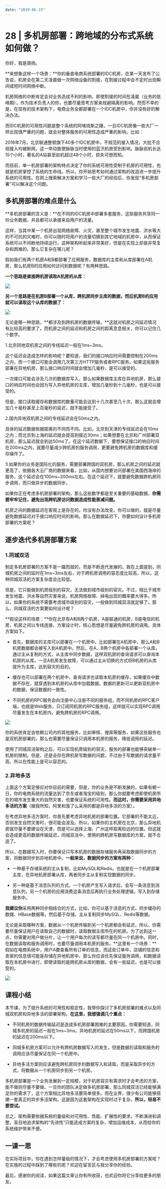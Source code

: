 ```yaml
---
date: "2019-06-23"
---  
```

      
# 28 | 多机房部署：跨地域的分布式系统如何做？
你好，我是唐扬。

**来想象这样一个场景：**你的垂直电商系统部署的IDC机房，在某一天发布了公告说，机房会在第二天凌晨做一次网络设备的割接，在割接过程中会不定时出现瞬间或短时间网络中断。

机房网络的中断肯定会对业务造成不利的影响，即使割接的时间在凌晨（业务的低峰期），作为技术负责人的你，也要尽量思考方案来规避隔离的影响。然而不幸的是，在现有的技术架构下，电商业务全都部署在一个IDC机房中，你并没有好的解决办法。

而IDC机房的可用性问题是整个系统的阿喀琉斯之踵，一旦IDC机房像一些大厂一样出现很严重的问题，就会对整体服务的可用性造成严重的影响。比如：

2016年7月，北京联通整顿旗下40多个IDC机房中，不规范的接入情况，大批不合规接入均被断网，这一举动致使脉脉当时使用的蓝汛机房受到影响，脉脉宕机长达15个小时，著名的A站甚至宕机超过48个小时，损失可想而知。

而目前，单一机房部署的架构特点决定了你的系统可用性受制于机房的可用性，也就是机房掌控了系统的生命线。所以，你开始思考如何通过架构的改造进一步提升系统的可用性。在网上搜索解决方案和学习一些大厂的经验后，你发现“多机房部署”可以解决这个问题。

## 多机房部署的难点是什么

<!-- [[[read_end]]] -->

**多机房部署的含义是：**在不同的IDC机房中部署多套服务，这些服务共享同一份业务数据，并且都可以承接来自用户的流量。

这样，当其中某一个机房出现网络故障、火灾，甚至整个城市发生地震、洪水等大的不可抗的灾难时，你可以随时将用户的流量切换到其它地域的机房中，从而保证系统可以不间断地持续运行。这种架构听起来非常美好，但是在实现上却是非常复杂和困难的，那么它复杂在哪儿呢？

假如我们有两个机房A和B都部署了应用服务，数据库的主库和从库部署在A机房，那么机房B的应用如何访问到数据呢？有两种思路。

**一个思路是直接跨机房读取A机房的从库：**

![](./httpsstatic001geekbangorgresourceimage72b972938f06f3193b7bd30223d188475bb9.jpg)

**另一个思路是在机房B部署一个从库，跨机房同步主库的数据，然后机房B的应用就可以读取这个从库的数据了：**

![](./httpsstatic001geekbangorgresourceimage494d4924474ef8379137c6effe923a19e04d.jpg)

无论是哪一种思路，**都涉及到跨机房的数据传输，**这就对机房之间延迟情况有比较高的要求了。而机房之间的延迟和机房之间的距离息息相关，你可以记住几个数字。

1.北京同地双机房之间的专线延迟一般在1ms\~3ms。

这个延迟会造成怎样的影响呢？要知道，我们的接口响应时间需要控制在200ms之内，而一个接口可能会调用几次第三方HTTP服务或者RPC服务。如果这些服务部署在异地机房，那么接口响应时间就会增加几毫秒，是可以接受的。

一次接口可能会涉及几次的数据库写入，那么如果数据库主库在异地机房，那么接口的响应时间也会因为写入异地机房的主库，增加几毫秒到十几毫秒，也是可以接受的。

但是，接口读取缓存和数据库的数量可能会达到十几次甚至几十次，那么这就会增加几十毫秒甚至上百毫秒的延迟，就不能接受了。

2.国内异地双机房之间的专线延迟会在50ms之内。

具体的延迟数据依据距离的不同而不同。比如，北京到天津的专线延迟会在10ms之内；而北京到上海的延迟就会提高到接近30ms；如果想要在北京和广州部署双机房，那么延迟就会到达50ms了。在这个延迟数据下，要想保证接口的响应时间在200ms之内，就要尽量减少跨机房的服务调用，更要避免跨机房的数据库和缓存操作了。

3.如果你的业务是国际化的服务，需要部署跨国的双机房，那么机房之间的延迟就更高了，依据各大云厂商的数据来看，比如，从国内想要访问部署在美国西海岸的服务，这个延迟会在100ms\~200ms左右。在这个延迟下，就要避免数据跨机房同步调用，而只做异步的数据同步。

如果你正在考虑多机房部署的架构，那么这些数字都是至关重要的基础数据，**你需要牢牢记住，避免出现跨机房访问数据造成性能衰减问题。**

机房之间的数据延迟在客观上是存在的，你没有办法改变。你可以做的，就是尽量避免数据延迟对于接口响应时间的影响。那么在数据延迟下，你要如何设计多机房部署的方案呢？

## 逐步迭代多机房部署方案

### 1.同城双活

制定多机房部署的方案不是一蹴而就的，而是不断迭代发展的。我在上面提到，同城机房之间的延时在1ms\~3ms左右，对于跨机房调用的容忍度比较高，所以，这种同城双活的方案复杂度会比较低。

但是，它只能做到机房级别的容灾，无法做到城市级别的容灾。不过，相比于城市发生地震、洪水等自然灾害来说，机房网络故障、掉电出现的概率要大得多。所以，如果你的系统不需要考虑城市级别的容灾，一般做到同城双活就足够了。那么，同城双活的方案要如何设计呢？

**假设这样的场景：**你在北京有A和B两个机房，A是联通的机房，B是电信的机房，机房之间以专线连接，方案设计时，核心思想是尽量避免跨机房的调用。具体方案如下。

* 首先，数据库的主库可以部署在一个机房中，比如部署在A机房中，那么A和B机房数据都会被写入到A机房中。然后，在A、B两个机房中各部署一个从库，通过主从复制的方式，从主库中同步数据，这样双机房的查询请求可以查询本机房的从库。一旦A机房发生故障，可以通过主从切换的方式将B机房的从库提升为主库，达到容灾的目的。

* 缓存也可以部署在两个机房中，查询请求也读取本机房的缓存，如果缓存中数据不存在，就穿透到本机房的从库中加载数据。数据的更新可以更新双机房中的数据，保证数据的一致性。

* 不同机房的RPC服务会向注册中心注册不同的服务组，而不同机房的RPC客户端，也就是Web服务，只订阅同机房的RPC服务组，这样就可以实现RPC调用尽量发生在本机房内，避免跨机房的RPC调用。

![](./httpsstatic001geekbangorgresourceimagec786c7a4a321ba02cf3ff8c65e9d5bb99686.jpg)

你的系统肯定会依赖公司内的其他服务，比如审核、搜索等服务，如果这些服务也是双机房部署的，那么也需要尽量保证只调用本机房的服务，降低调用的延迟。

使用了同城双活架构之后，可以实现机房级别的容灾，服务的部署也能够突破单一机房的限制。但是，还是会存在跨机房写数据的问题，不过由于写数据的请求量不高，所以在性能上是可以容忍的。

### 2.异地多活

上面这个方案足够应对你目前的需要，但是，你的业务是不断发展的，如果有朝一日，你的电商系统的流量达到了京东或者淘宝的级别，那么你就要考虑即使机房所在的城市发生重大的自然灾害，也要保证系统的可用性。**而这时，你需要采用异地多活的方案**（据我所知，阿里和饿了么采用的都是异地多活的方案）。

在考虑异地多活方案时，你首先要考虑异地机房的部署位置。它部署的不能太近，否则发生自然灾害时，很可能会波及。所以，如果你的主机房在北京，那么异地机房就尽量不要建设在天津，而是可以选择上海、广州这样距离较远的位置。但这就会造成更高的数据传输延迟，同城双活中，使用的跨机房写数据库的方案，就不合适了。

所以，在数据写入时，你要保证只写本机房的数据存储服务再采取数据同步的方案，将数据同步到异地机房中。**一般来说，数据同步的方案有两种：**

* 一种基于存储系统的主从复制，比如MySQL和Redis。也就是在一个机房部署主库，在异地机房部署从库，两者同步主从复制实现数据的同步。

* 另一种是基于消息队列的方式。一个机房产生写入请求后，会写一条消息到消息队列，另一个机房的应用消费这条消息后再执行业务处理逻辑，写入到存储服务中。

**我建议你**采用两种同步相结合的方式，比如，你可以基于消息的方式，同步缓存的数据、HBase数据等。然后基于存储，主从复制同步MySQL、Redis等数据。

无论是采取哪种方案，数据从一个机房传输到另一个机房都会有延迟，所以，你需要尽量保证用户在读取自己的数据时，读取数据主库所在的机房。为了达到这一点，你需要对用户做分片，让一个用户每次的读写都尽量在同一个机房中。同时，在数据读取和服务调用时，也要尽量调用本机房的服务。**这里有一个场景：**假如在电商系统中，用户A要查看所有订单的信息，而这些订单中，店铺的信息和卖家的信息很可能是存储在异地机房中，那么你应该优先保证服务调用，和数据读取在本机房中进行，即使读取的是跨机房从库的数据，会有一些延迟，也是可以接受的。

![](./httpsstatic001geekbangorgresourceimage01730138791e6164ea89380f262467820173.jpg)

## 课程小结

本节课，为了提升系统的可用性和稳定性，我带你探讨了多机房部署的难点以及同城双机房和异地多活的部署架构，**在这里，我想强调几个重点：**

* 不同机房的数据传输延迟是造成多机房部署困难的主要原因，你需要知道，同城多机房的延迟一般在1ms\~3ms，异地机房的延迟在50ms以下，而跨国机房的延迟在200ms以下。

* 同城多机房方案可以允许有跨机房数据写入的发生，但是数据的读取和服务的调用应该尽量保证在同一个机房中。

* 异地多活方案则应该避免跨机房同步的数据写入和读取，而是采取异步的方式，将数据从一个机房同步到另一个机房。

多机房部署是一个业务发展到一定规模，对于机房容灾有需求时才会考虑的方案，能不做则尽量不要做。一旦你的团队决定做多机房部署，那么同城双活已经能够满足你的需求了，这个方案相比异地多活要简单很多。而在业界，很少有公司能够搭建一套真正的异步多活架构，这是因为这套架构在实现时过于复杂，**所以，轻易不要尝试。**

总之，架构需要依据系统的量级和对可用性、性能、扩展性的要求，不断演进和调整，盲目地追求架构的“先进性”只能造成方案的复杂，增加运维成本，从而给你的系统维护带来不便。

## 一课一思

在实际项目中，你在遇到怎样量级的情况下，才会考虑使用多机房部署的方案呢？在实施的过程中踩到了哪些坑呢？欢迎在留言区与我分享你的经验。

最后，感谢你的阅读，如果这篇文章让你有所收获，也欢迎你将它分享给更多的朋友。